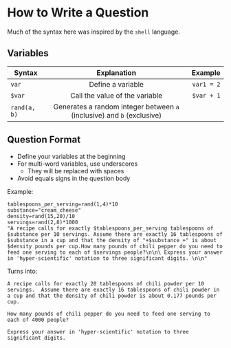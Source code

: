 # How to Write a Question

Much of the syntax here was inspired by the `shell` language.

## Variables

| Syntax       |               Explanation                |    Example |
| ------------ | :--------------------------------------: | ---------: |
| `var`        |            Define a variable             | `var1 = 2` |
| `$var`       |      Call the value of the variable      | `$var + 1` |
| `rand(a, b)` | Generates a random integer between `a` (inclusive) and `b` (exclusive) |            |



## Question Format

- Define your variables at the beginning
- For multi-word variables, use underscores
  - They will be replaced with spaces
- Avoid equals signs in the question body

Example:

```shell
tablespoons_per_serving=rand(1,4)*10
substance="cream_cheese"
density=rand(15,20)/10
servings=rand(2,8)*1000
"A recipe calls for exactly $tablespoons_per_serving tablespoons of $substance per 10 servings. Assume there are exactly 16 tablespoons of $substance in a cup and that the density of "+$substance +" is about $density pounds per cup.How many pounds of chili pepper do you need to feed one serving to each of $servings people?\n\n\ Express your answer in 'hyper-scientific' notation to three significant digits. \n\n"
```

Turns into:

```
A recipe calls for exactly 20 tablespoons of chili powder per 10 servings.  Assume there are exactly 16 tablespoons of chili powder in a cup and that the density of chili powder is about 0.177 pounds per cup.

How many pounds of chili pepper do you need to feed one serving to each of 4000 people?

Express your answer in 'hyper-scientific' notation to three significant digits.
```


